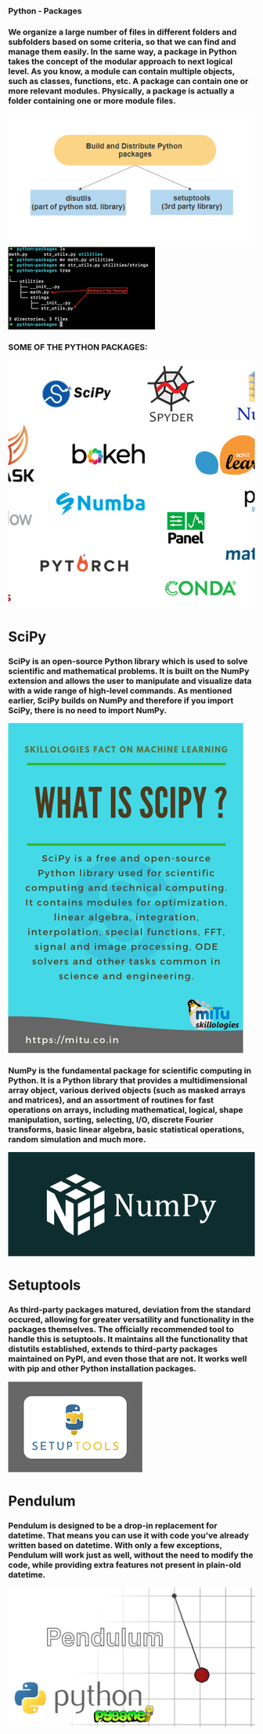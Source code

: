 ### Python - Packages
### We organize a large number of files in different folders and subfolders based on some criteria, so that we can find and manage them easily. In the same way, a package in Python takes the concept of the modular approach to next logical level. As you know, a module can contain multiple objects, such as classes, functions, etc. A package can contain one or more relevant modules. Physically, a package is actually a folder containing one or more module files.


![](lalli.png)
![](1..png)


### SOME OF THE PYTHON PACKAGES:

![](2.png)

# SciPy
### SciPy is an open-source Python library which is used to solve scientific and mathematical problems. It is built on the NumPy extension and allows the user to manipulate and visualize data with a wide range of high-level commands. As mentioned earlier, SciPy builds on NumPy and therefore if you import SciPy, there is no need to import NumPy.


![](4..png)

### NumPy is the fundamental package for scientific computing in Python. It is a Python library that provides a multidimensional array object, various derived objects (such as masked arrays and matrices), and an assortment of routines for fast operations on arrays, including mathematical, logical, shape manipulation, sorting, selecting, I/O, discrete Fourier transforms, basic linear algebra, basic statistical operations, random simulation and much more.


![](3.png)

# Setuptools

### As third-party packages matured, deviation from the standard occured, allowing for greater versatility and functionality in the packages themselves. The officially recommended tool to handle this is setuptools. It maintains all the functionality that distutils established, extends to third-party packages maintained on PyPI, and even those that are not. It works well with pip and other Python installation packages. 

![](5.png)

# Pendulum

### Pendulum is designed to be a drop-in replacement for datetime. That means you can use it with code you’ve already written based on datetime. With only a few exceptions, Pendulum will work just as well, without the need to modify the code, while providing extra features not present in plain-old datetime.

![](6.jpg)

 
